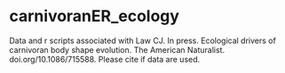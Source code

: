 # carnivoranER_ecology
Data and r scripts associated with Law CJ. In press. Ecological drivers of carnivoran body shape evolution. The American Naturalist. doi.org/10.1086/715588. Please cite if data are used.
